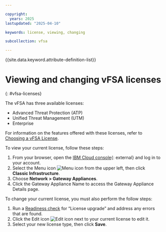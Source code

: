 ```yaml
---

copyright:
  years: 2025
lastupdated: "2025-04-10"

keywords: license, viewing, changing

subcollection: vfsa

---
```


{{site.data.keyword.attribute-definition-list}}

# Viewing and changing vFSA licenses
{: #vfsa-licenses}

The vFSA has three available licenses:

* Advanced Threat Protection (ATP)
* Unified Threat Management (UTM)
* Enterprise

For information on the features offered with these licenses, refer to [Choosing a vFSA License](/docs/vfsa?topic=vfsa-getting-started#choosing-vfsa-license).

To view your current license, follow these steps:

1. From your browser, open the [IBM Cloud console](/login){: external} and log in to your account.
1. Select the Menu icon ![Menu icon](../../icons/icon_hamburger.svg) from the upper left, then click **Classic Infrastructure**.
1. Choose **Network > Gateway Appliances**.
1. Click the Gateway Appliance Name to access the Gateway Appliance Details page.

To change your current license, you must also perform the follow steps:

1. Run a [Readiness check](/docs/vfsa?topic=vfsa-vfsa-readiness) for “License upgrade” and address any errors that are found.
1. Click the Edit icon ![Edit icon](../../icons/edit-tagging.svg)  next to your current license to edit it.
1. Select your new license type, then click **Save**.
